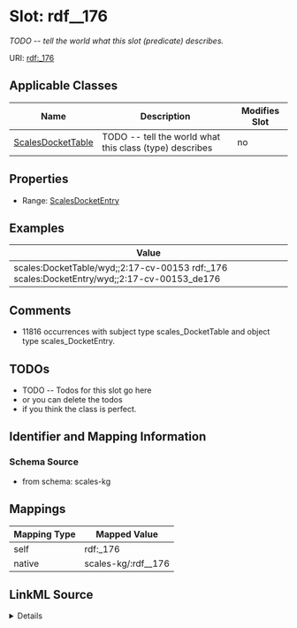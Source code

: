 

# Slot: rdf__176


_TODO -- tell the world what this slot (predicate) describes._





URI: [rdf:_176](http://www.w3.org/1999/02/22-rdf-syntax-ns#_176)



<!-- no inheritance hierarchy -->





## Applicable Classes

| Name | Description | Modifies Slot |
| --- | --- | --- |
| [ScalesDocketTable](../classes/ScalesDocketTable.md) | TODO -- tell the world what this class (type) describes |  no  |







## Properties

* Range: [ScalesDocketEntry](../classes/ScalesDocketEntry.md)






## Examples

| Value |
| --- |
| scales:DocketTable/wyd;;2:17-cv-00153 rdf:_176 scales:DocketEntry/wyd;;2:17-cv-00153_de176 |

## Comments

* 11816 occurrences with subject type scales_DocketTable and object type scales_DocketEntry.

## TODOs

* TODO -- Todos for this slot go here
* or you can delete the todos
* if you think the class is perfect.

## Identifier and Mapping Information







### Schema Source


* from schema: scales-kg




## Mappings

| Mapping Type | Mapped Value |
| ---  | ---  |
| self | rdf:_176 |
| native | scales-kg/:rdf__176 |




## LinkML Source

<details>
```yaml
name: rdf__176
description: TODO -- tell the world what this slot (predicate) describes.
todos:
- TODO -- Todos for this slot go here
- or you can delete the todos
- if you think the class is perfect.
comments:
- 11816 occurrences with subject type scales_DocketTable and object type scales_DocketEntry.
examples:
- value: scales:DocketTable/wyd;;2:17-cv-00153 rdf:_176 scales:DocketEntry/wyd;;2:17-cv-00153_de176
from_schema: scales-kg
rank: 1000
slot_uri: rdf:_176
alias: rdf__176
domain_of:
- scales_DocketTable
range: scales_DocketEntry

```
</details>